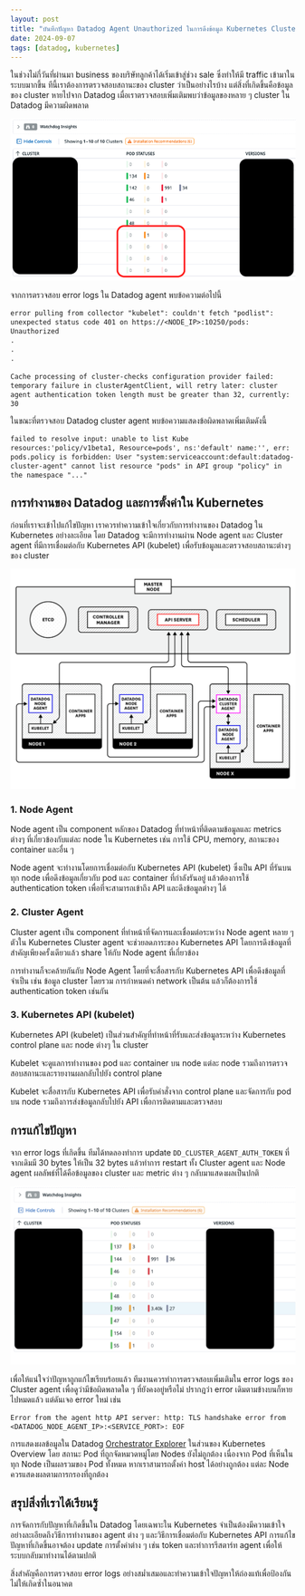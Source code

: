```yaml
---
layout: post
title: "บันทึกปัญหา Datadog Agent Unauthorized ในการดึงข้อมูล Kubernetes Cluster"
date: 2024-09-07
tags: [datadog, kubernetes]
---
```


ในช่วงไม่กี่วันที่ผ่านมา business ของบริษัทลูกค้าได้เริ่มเข้าสู่ช่วง sale ซึ่งทำให้มี traffic เข้ามาในระบบมากขึ้น ทีนี้เราต้องการตรวจสอบสถานะของ cluster ว่าเป็นอย่างไรบ้าง แต่สิ่งที่เกิดขึ้นคือข้อมูลของ cluster หายไปจาก Datadog เมื่อเราตรวจสอบเพิ่มเติมพบว่าข้อมูลของหลาย ๆ cluster ใน Datadog มีความผิดพลาด

![Datadog before resolving](/assets/2024-09-07-datadog-before-resolving.png)

จากการตรวจสอบ error logs ใน Datadog agent พบข้อความต่อไปนี้

```
error pulling from collector "kubelet": couldn't fetch "podlist": unexpected status code 401 on https://<NODE_IP>:10250/pods: Unauthorized
.
.
.

Cache processing of cluster-checks configuration provider failed: temporary failure in clusterAgentClient, will retry later: cluster agent authentication token length must be greater than 32, currently: 30
```

ในขณะที่ตรวจสอบ Datadog cluster agent พบข้อความแสดงข้อผิดพลาดเพิ่มเติมดังนี้

```
failed to resolve input: unable to list Kube resources:'policy/v1beta1, Resource=pods', ns:'default' name:'', err: pods.policy is forbidden: User "system:serviceaccount:default:datadog-cluster-agent" cannot list resource "pods" in API group "policy" in the namespace "..."
```

## การทำงานของ Datadog และการตั้งค่าใน Kubernetes
ก่อนที่เราจะเข้าไปแก้ไขปัญหา เราควรทำความเข้าใจเกี่ยวกับการทำงานของ Datadog ใน Kubernetes อย่างละเอียด โดย Datadog จะมีการทำงานผ่าน Node agent และ Cluster agent ที่มีการเชื่อมต่อกับ Kubernetes API (kubelet) เพื่อรับข้อมูลและตรวจสอบสถานะต่างๆ ของ cluster

![Datadog agents](/assets/2020-04-30/2020-04-30-datadog-agents.png)

### 1. Node Agent
Node agent เป็น component หลักของ Datadog ที่ทำหน้าที่ติดตามข้อมูลและ metrics ต่างๆ ที่เกี่ยวข้องกับแต่ละ node ใน Kubernetes เช่น การใช้ CPU, memory, สถานะของ container และอื่น ๆ  

Node agent จะทำงานโดยการเชื่อมต่อกับ Kubernetes API (kubelet) ซึ่งเป็น API ที่รันบนทุก node เพื่อดึงข้อมูลเกี่ยวกับ pod และ container ที่กำลังรันอยู่ แล้วต้องการใช้ authentication token เพื่อที่จะสามารถเข้าถึง API และดึงข้อมูลต่างๆ ได้

### 2. Cluster Agent
Cluster agent เป็น component ที่ทำหน้าที่จัดการและเชื่อมต่อระหว่าง Node agent หลาย ๆ ตัวใน Kubernetes Cluster agent จะช่วยลดภาระของ Kubernetes API โดยการดึงข้อมูลที่สำคัญเพียงครั้งเดียวแล้ว share ให้กับ Node agent ที่เกี่ยวข้อง  

การทำงานก็จะคล้ายกันกับ Node Agent โดยที่จะสื่อสารกับ Kubernetes API เพื่อดึงข้อมูลที่จำเป็น เช่น ข้อมูล cluster โดยรวม การกำหนดค่า network เป็นต้น แล้วก็ต้องการใช้ authentication token เช่นกัน

### 3. Kubernetes API (kubelet)

Kubernetes API (kubelet) เป็นส่วนสำคัญที่ทำหน้าที่รับและส่งข้อมูลระหว่าง Kubernetes control plane และ node ต่างๆ ใน cluster  

Kubelet จะดูแลการทำงานของ pod และ container บน node แต่ละ node รวมถึงการตรวจสอบสถานะและรายงานผลกลับไปยัง control plane  

Kubelet จะสื่อสารกับ Kubernetes API เพื่อรับคำสั่งจาก control plane และจัดการกับ pod บน node  รวมถึงการส่งข้อมูลกลับไปยัง API เพื่อการติดตามและตรวจสอบ

## การแก้ไขปัญหา
จาก error logs ที่เกิดขึ้น ทีมได้ทดลองทำการ update `DD_CLUSTER_AGENT_AUTH_TOKEN` ที่จากเดิมมี 30 bytes ให้เป็น 32 bytes แล้วทำการ restart ทั้ง Cluster agent และ Node agent ผลลัพธ์ที่ได้คือข้อมูลของ cluster และ metric ต่าง ๆ กลับมาแสดงผลเป็นปกติ  

![Datadog after resolving](/assets/2024-09-07-datadog-after-resolving.png)

เพื่อให้แน่ใจว่าปัญหาถูกแก้ไขเรียบร้อยแล้ว ทีมงานควรทำการตรวจสอบเพิ่มเติมใน error logs ของ Cluster agent เพื่อดูว่ามีข้อผิดพลาดใด ๆ ที่ยังคงอยู่หรือไม่ ปรากฎว่า error เดิมตามข้างบนก็หายไปหมดแล้ว แต่ดันเจอ error ใหม่ เช่น

```
Error from the agent http API server: http: TLS handshake error from <DATADOG_NODE_AGENT_IP>:<SERVICE_PORT>: EOF
```

การแสดงผลข้อมูลใน Datadog [Orchestrator Explorer](https://docs.datadoghq.com/infrastructure/containers/orchestrator_explorer/?tab=datadogoperator) ในส่วนของ Kubernetes Overview โดย สถานะ Pod ที่ถูกจัดหมวดหมู่โดย Nodes ยังไม่ถูกต้อง เนื่องจาก Pod ที่เห็นในทุก Node เป็นผลรวมของ Pod ทั้งหมด หากเราสามารถตั้งค่า host ได้อย่างถูกต้อง แต่ละ Node ควรแสดงผลตามการกรองที่ถูกต้อง

## สรุปสิ่งที่เราได้เรียนรู้
การจัดการกับปัญหาที่เกิดขึ้นใน Datadog โดยเฉพาะใน Kubernetes จำเป็นต้องมีความเข้าใจอย่างละเอียดถึงวิธีการทำงานของ agent ต่าง ๆ และวิธีการเชื่อมต่อกับ Kubernetes API การแก้ไขปัญหาที่เกิดขึ้นอาจต้อง update การตั้งค่าต่าง ๆ เช่น token และทำการรีสตาร์ท agent เพื่อให้ระบบกลับมาทำงานได้ตามปกติ

สิ่งสำคัญคือการตรวจสอบ error logs อย่างสม่ำเสมอและทำความเข้าใจปัญหาให้ถ่องแท้เพื่อป้องกันไม่ให้เกิดซ้ำในอนาคต